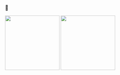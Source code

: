 ### 👋

<div>
<img height="180" src="https://github-readme-stats.vercel.app/api?username=douglvv&show_icons=true&theme=dark&count_private=true"/>
<img height="180" src="https://github-readme-stats.vercel.app/api/top-langs/?username=douglvv&layout=compact&theme=dark"/>
</div>



